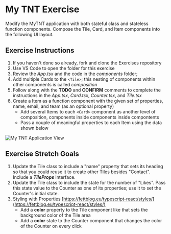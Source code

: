 # My TNT Exercise 

Modify the MyTNT application with both stateful class and stateless function components. Compose the Tile, Card, and Item components into the following UI layout.

## Exercise Instructions

1. If you haven't done so already, fork and clone the Exercises repository
2. Use VS Code to open the folder for this exercise
3. Review the *App.tsx* and the code in the *components* folder;
4. Add multiple Cards to the `<Tile>`; this nesting  of components within other components is called *composition*
5. Follow along with the **TODO** and **CONFIRM** comments to complete the instructions in the *App.tsx*, *Card.tsx*, *Counter.tsx*, and *Tile.tsx*
6. Create a Item as a function component with the given set of properties, name, email, and team (as an optional property)
   - Add several Items to each `<Card>` component as another level of composition, components inside components inside compontents
   - Pass a couple of meaningful properties to each Item using the data shown below

![My TNT Application View](../MyTNT-view-components.png)

## Exercise Stretch Goals

1. Update the Tile class to include a "name" property that sets its heading so that you could reuse it to create other Tiles besides "Contact". Include a ***TileProps*** interface.
2. Update the Tile class to include the state for the number of "Likes". Pass this state value to the Counter as one of its properties; use it to set the Counter's initial state.
3. Styling with Properties [https://fettblog.eu/typescript-react/styles/](https://fettblog.eu/typescript-react/styles/)
   - Add a **color** property to the Tile component like <Tile color="blue"/> that sets the background color of the Tile area
   - Add a **color** state to the Counter component that changes the color of the Counter on every click
